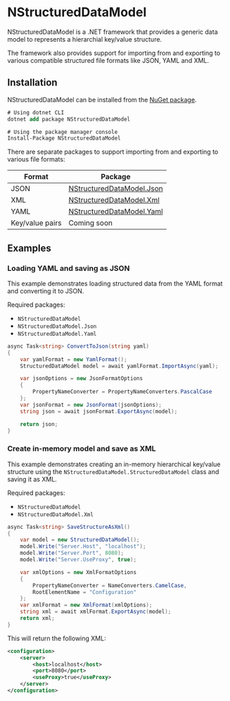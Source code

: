 # NStructuredDataModel
NStructuredDataModel is a .NET framework that provides a generic data model to represents a hierarchial key/value structure.

The framework also provides support for importing from and exporting to various compatible structured file formats like JSON, YAML and XML.

## Installation
NStructuredDataModel can be installed from the [NuGet package](https://nuget.org/packages/NStructuredDataModel).

```ps
# Using dotnet CLI
dotnet add package NStructuredDataModel

# Using the package manager console
Install-Package NStructuredDataModel
```

There are separate packages to support importing from and exporting to various file formats:

Format | Package
-------|--------
JSON | [NStructuredDataModel.Json](https://nuget.org/packages/NStructuredDataModel.Json)
XML | [NStructuredDataModel.Xml](https://nuget.org/packages/NStructuredDataModel.Xml)
YAML | [NStructuredDataModel.Yaml](https://nuget.org/packages/NStructuredDataModel.Yaml)
Key/value pairs | Coming soon

## Examples

### Loading YAML and saving as JSON
This example demonstrates loading structured data from the YAML format and converting it to JSON.

Required packages:
* `NStructuredDataModel`
* `NStructuredDataModel.Json`
* `NStructuredDataModel.Yaml`

```cs
async Task<string> ConvertToJson(string yaml)
{
    var yamlFormat = new YamlFormat();
    StructuredDataModel model = await yamlFormat.ImportAsync(yaml);

    var jsonOptions = new JsonFormatOptions
    {
        PropertyNameConverter = PropertyNameConverters.PascalCase
    };
    var jsonFormat = new JsonFormat(jsonOptions);
    string json = await jsonFormat.ExportAsync(model);

    return json;
}
```

### Create in-memory model and save as XML
This example demonstrates creating an in-memory hierarchical key/value structure using the `NStructuredDataModel.StructuredDataModel` class and saving it as XML.

Required packages:
* `NStructuredDataModel`
* `NStructuredDataModel.Xml`

```cs
async Task<string> SaveStructureAsXml()
{
    var model = new StructuredDataModel();
    model.Write("Server.Host", "localhost");
    model.Write("Server.Port", 8080);
    model.Write("Server.UseProxy", true);

    var xmlOptions = new XmlFormatOptions
    {
        PropertyNameConverter = NameConverters.CamelCase,
        RootElementName = "Configuration"
    };
    var xmlFormat = new XmlFormat(xmlOptions);
    string xml = await xmlFormat.ExportAsync(model);
    return xml;
}
```

This will return the following XML:
```xml
<configuration>
    <server>
        <host>localhost</host>
        <port>8080</port>
        <useProxy>true</useProxy>
    </server>
</configuration>
```
